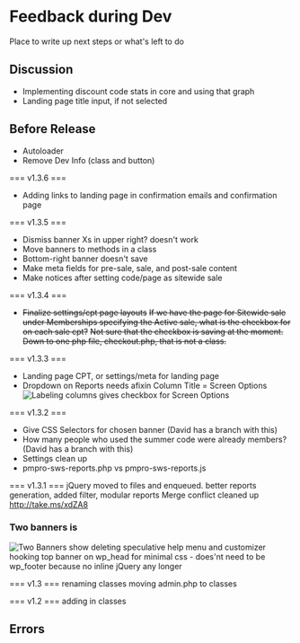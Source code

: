 # Feedback during Dev

Place to write up next steps or what's left to do

## Discussion
- Implementing discount code stats in core and using that graph
- Landing page title input, if not selected

## Before Release
- Autoloader
- Remove Dev Info (class and button)

=== v1.3.6 ===
- Adding links to landing page in confirmation emails and confirmation page

=== v1.3.5 ===
- Dismiss banner Xs in upper right? doesn't work
- Move banners to methods in a class
- Bottom-right banner doesn't save
- Make meta fields for pre-sale, sale, and post-sale content
- Make notices after setting code/page as sitewide sale

=== v1.3.4 ===
- <s>Finalize settings/cpt page layouts</s>
<s>If we have the page for Sitewide sale under Memberships specifying the Active sale, what is the checkbox for on each sale cpt?</s>
<s>Not sure that the checkbox is saving at the moment.</s>
<s>Down to one php file, checkout.php, that is not a class.</s>

=== v1.3.3 ===
- Landing page CPT, or settings/meta for landing page
- Dropdown on Reports needs afixin
Column Title = Screen Options ![Labeling columns gives checkbox for Screen Options](https://monosnap.com/image/QXU4oOs8icHUjR8pFqpTGRurwtULhj.png)

=== v1.3.2 ===
- Give CSS Selectors for chosen banner (David has a branch with this)
- How many people who used the summer code were already members? (David has a branch with this)
- Settings clean up
- pmpro-sws-reports.php vs pmpro-sws-reports.js

=== v1.3.1 ===
jQuery moved to files and enqueued.
better reports generation, added filter, modular reports
Merge conflict cleaned up
http://take.ms/xdZA8
### Two banners is
![Two Banners show](https://monosnap.com/image/9vY49q80NYG8Z5et9nJs58wKRn1Tfs.png)
deleting speculative help menu and customizer
hooking top banner on wp_head for minimal css - does'nt need to be
wp_footer because no inline jQuery any longer

=== v1.3 ===
renaming classes
moving admin.php to classes

=== v1.2 ===
adding in classes


## Errors
